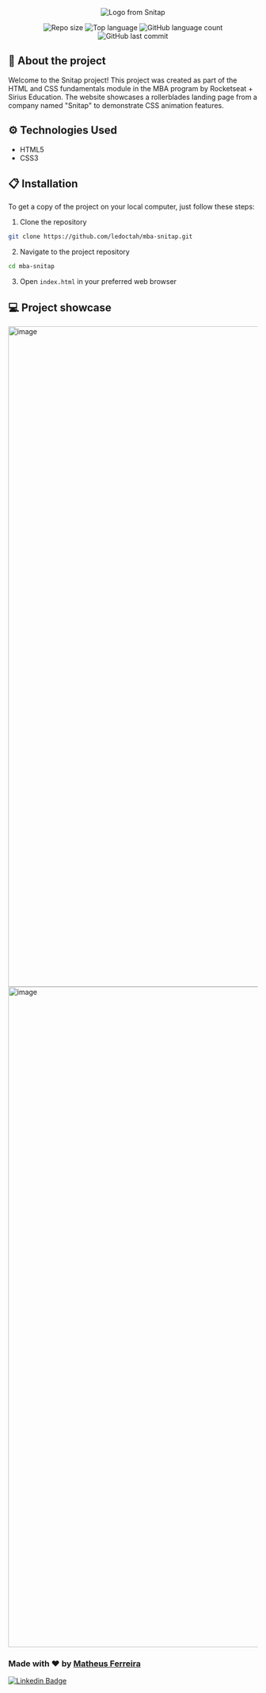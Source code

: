 <p align="center" style="vertical-align: middle;">
  <img src="https://github.com/ledoctah/mba-snitap/assets/50998959/5c9bf009-a476-4e23-955d-71af76ae0710" alt="Logo from Snitap">
</p>

<div align="center">
  <img alt="Repo size" src="https://img.shields.io/github/repo-size/ledoctah/mba-snitap">
  <img alt="Top language" src="https://img.shields.io/github/languages/top/ledoctah/mba-snitap">
  <img alt="GitHub language count" src="https://img.shields.io/github/languages/count/ledoctah/mba-snitap">
  <img alt="GitHub last commit" src="https://img.shields.io/github/last-commit/ledoctah/mba-snitap">
</div>

## 🔎 About the project
Welcome to the Snitap project! This project was created as part of the HTML and CSS fundamentals module in the MBA program by Rocketseat + Sirius Education. The website showcases a rollerblades landing page from a company named "Snitap" to demonstrate CSS animation features.

## ⚙️ Technologies Used
- HTML5
- CSS3

## 📋 Installation
To get a copy of the project on your local computer, just follow these steps:
1. Clone the repository
```bash
git clone https://github.com/ledoctah/mba-snitap.git
```
2. Navigate to the project repository
```bash
cd mba-snitap
```
3. Open `index.html` in your preferred web browser

## 💻 Project showcase

<img width="1332" alt="image" src="https://github.com/ledoctah/mba-snitap/assets/50998959/92ea72c7-75ea-4a2a-8d59-325d7400dfe8">
<img width="1332" alt="image" src="https://github.com/ledoctah/mba-snitap/assets/50998959/5aaa4283-1186-44ab-873d-b987ed0ab08e">

### Made with ❤ by [Matheus Ferreira](https://www.github.com/ledoctah)

[![Linkedin Badge](https://img.shields.io/badge/-Matheus%20Ferreira-6633cc?style=flat-square&logo=Linkedin&logoColor=white&link=https://www.linkedin.com/in/o-matheus-ferreira/)](https://www.linkedin.com/in/o-matheus-ferreira/)
